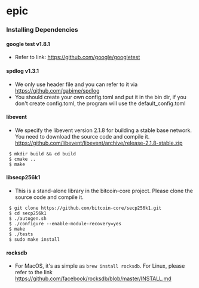 # epic
### Installing Dependencies

#### google test v1.8.1
   - Refer to link: https://github.com/google/googletest
#### spdlog v1.3.1
   - We only use header file and you can refer to it via https://github.com/gabime/spdlog
   - You should create your own config.toml and put it in the bin dir, if you don't create config.toml, the program will use the default_config.toml
#### libevent
   - We specify the libevent version 2.1.8 for building a stable base network. You need to download the source code and compile it.  https://github.com/libevent/libevent/archive/release-2.1.8-stable.zip

 ```shell
  $ mkdir build && cd build
  $ cmake ..
  $ make
  ```
#### libsecp256k1
   - This is a stand-alone library in the bitcoin-core project. Please clone the source code and compile it.

  ```shell
   $ git clone https://github.com/bitcoin-core/secp256k1.git
   $ cd secp256k1
   $ ./autogen.sh
   $ ./configure --enable-module-recovery=yes
   $ make
   $ ./tests
   $ sudo make install
   ```
#### rocksdb
* For MacOS, it's as simple as `brew install rocksdb`. For Linux, please refer to the link https://github.com/facebook/rocksdb/blob/master/INSTALL.md

